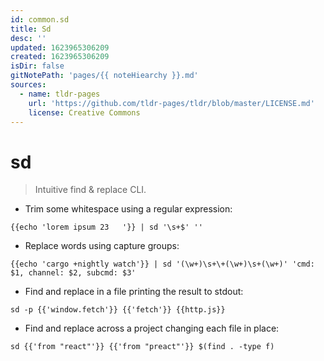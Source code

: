```yaml
---
id: common.sd
title: Sd
desc: ''
updated: 1623965306209
created: 1623965306209
isDir: false
gitNotePath: 'pages/{{ noteHiearchy }}.md'
sources:
  - name: tldr-pages
    url: 'https://github.com/tldr-pages/tldr/blob/master/LICENSE.md'
    license: Creative Commons
---
```

# sd

> Intuitive find & replace CLI.

- Trim some whitespace using a regular expression:

`{{echo 'lorem ipsum 23   '}} | sd '\s+$' ''`

- Replace words using capture groups:

`{{echo 'cargo +nightly watch'}} | sd '(\w+)\s+\+(\w+)\s+(\w+)' 'cmd: $1, channel: $2, subcmd: $3'`

- Find and replace in a file printing the result to stdout:

`sd -p {{'window.fetch'}} {{'fetch'}} {{http.js}}`

- Find and replace across a project changing each file in place:

`sd {{'from "react"'}} {{'from "preact"'}} $(find . -type f)`


